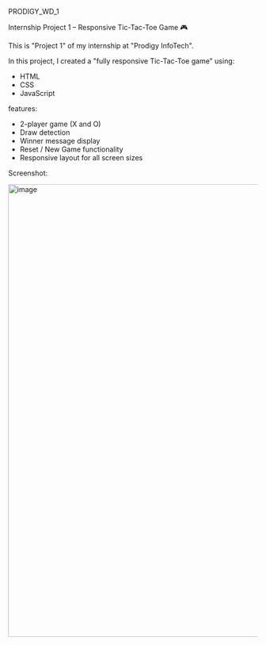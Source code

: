 PRODIGY_WD_1

Internship Project 1 – Responsive Tic-Tac-Toe Game 🎮

This is "Project 1" of my internship at "Prodigy InfoTech".

In this project, I created a "fully responsive Tic-Tac-Toe game" using:
- HTML
- CSS
- JavaScript

features:
- 2-player game (X and O)
- Draw detection
- Winner message display
- Reset / New Game functionality
- Responsive layout for all screen sizes

Screenshot:

<img width="1076" height="913" alt="image" src="https://github.com/user-attachments/assets/a477737e-68ee-4039-9456-ac759be62f14" />
